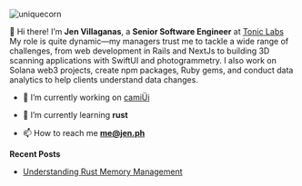 ![uniquecorn](https://github.com/notthatjen/notthatjen/assets/26903002/ce90e331-e0e1-4fe7-a18a-07321b12fd03)

👋 Hi there! I’m **Jen Villaganas**, a **Senior Software Engineer** at [Tonic Labs](https://toniclabs.ltd) My role is quite dynamic—my managers trust me to tackle a wide range of challenges, from web development in Rails and NextJs to building 3D scanning applications with SwiftUI and photogrammetry. I also work on Solana web3 projects, create npm packages, Ruby gems, and conduct data analytics to help clients understand data changes.

- 🔭 I’m currently working on [camiÜi](https://camiui.jen.ph)

- 🌱 I’m currently learning **rust**

- 📫 How to reach me **me@jen.ph**



**Recent Posts**
- [Understanding Rust Memory Management](https://dev.to/jenph/understanding-rust-memory-management-3o4a)
